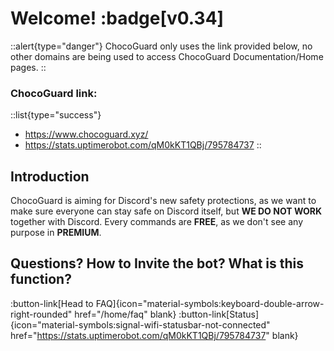 # Welcome! :badge[v0.34]

::alert{type="danger"}
ChocoGuard only uses the link provided below, no other domains are being used to access ChocoGuard Documentation/Home pages.
::

### ChocoGuard link:
::list{type="success"}
- https://www.chocoguard.xyz/
- https://stats.uptimerobot.com/qM0kKT1QBj/795784737
::

## Introduction

ChocoGuard is aiming for Discord's new safety protections, as we want to make sure everyone can stay safe on Discord itself, but **WE DO NOT WORK** together with Discord.
Every commands are **FREE**, as we don't see any purpose in **PREMIUM**.

## Questions? How to Invite the bot? What is this function?

:button-link[Head to FAQ]{icon="material-symbols:keyboard-double-arrow-right-rounded" href="/home/faq" blank}
:button-link[Status]{icon="material-symbols:signal-wifi-statusbar-not-connected" href="https://stats.uptimerobot.com/qM0kKT1QBj/795784737" blank}
